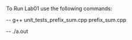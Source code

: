 To Run Lab01 use the following commands:

-- g++ unit_tests_prefix_sum.cpp prefix_sum.cpp

-- ./a.out
